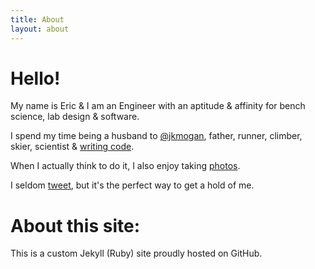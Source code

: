 ```yaml
---
title: About
layout: about
---
```


# Hello! 


My name is Eric & I am an Engineer with an aptitude & affinity for bench science, lab design & software.

                    
I spend my time being a husband to [@jkmogan](https://www.instagram.com/jkmogan), father, runner, climber, skier, scientist & [writing code](https://github.com/erictreacy). 


When I actually think to do it, I also enjoy taking [photos](https://erictreacy.me/photos).

                
I seldom [tweet](https://twitter.com/erictreacy), but it's the perfect way to get a hold of me.


# About this site: 


This is a custom Jekyll (Ruby) site proudly hosted on GitHub. 

